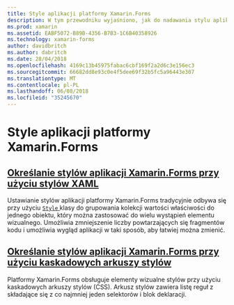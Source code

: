 ```yaml
---
title: Style aplikacji platformy Xamarin.Forms
description: W tym przewodniku wyjaśniono, jak do nadawania stylu aplikacji platformy Xamarin.Forms przy użyciu stylów XAML i przy użyciu kaskadowych arkuszy stylów.
ms.prod: xamarin
ms.assetid: EABF5072-B89B-4356-B7B3-1C6B40358926
ms.technology: xamarin-forms
author: davidbritch
ms.author: dabritch
ms.date: 28/04/2018
ms.openlocfilehash: 4169c13b45975fabac6cbf169f2a2d6c3e156ec3
ms.sourcegitcommit: 66682dd8e93c0e4f5dee69f32b5fc5a96443e307
ms.translationtype: MT
ms.contentlocale: pl-PL
ms.lasthandoff: 06/08/2018
ms.locfileid: "35245670"
---
```

# <a name="styling-xamarinforms-apps"></a>Style aplikacji platformy Xamarin.Forms

## <a name="styling-xamarinforms-apps-using-xaml-stylesxamlindexmd"></a>[Określanie stylów aplikacji Xamarin.Forms przy użyciu stylów XAML](xaml/index.md)

Ustawianie stylów aplikacji platformy Xamarin.Forms tradycyjnie odbywa się przy użyciu [ `Style` ](https://developer.xamarin.com/api/type/Xamarin.Forms.Style/) klasy do grupowania kolekcji wartości właściwości do jednego obiektu, który można zastosować do wielu wystąpień elementu wizualnego. Umożliwia zmniejszenie liczby powtarzających się fragmentów kodu i umożliwia wygląd aplikacji w taki sposób, aby łatwiej można zmienić.

## <a name="styling-xamarinforms-apps-using-cascading-style-sheetscssindexmd"></a>[Określanie stylów aplikacji Xamarin.Forms przy użyciu kaskadowych arkuszy stylów](css/index.md)

Platformy Xamarin.Forms obsługuje elementy wizualne stylów przy użyciu kaskadowych arkuszy stylów (CSS). Arkusz stylów zawiera listę reguł z składające się z co najmniej jeden selektorów i blok deklaracji.
